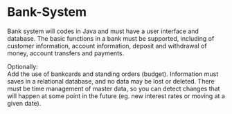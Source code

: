 # Bank-System
Bank system will codes in Java and must have a user interface and database. The basic functions in a bank must be supported, including of customer information, account information, deposit and withdrawal of money, account transfers and payments. 

Optionally:   
Add the use of bankcards and standing orders (budget). Information must saves in a relational database, and no data may be lost or deleted. There must be time management of master data, so you can detect changes that will happen at some point in the future (eg. new interest rates or moving at a given date).

